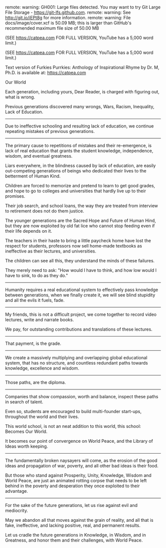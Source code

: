 remote: warning: GH001: Large files detected. You may want to try Git Large File Storage - https://git-lfs.github.com.
remote: warning: See http://git.io/iEPt8g for more information.
remote: warning: File docs/image/cover.xcf is 50.09 MB; this is larger than GitHub's recommended maximum file size of 50.00 MB


(SEE https://catpea.com FOR FULL VERSION, YouTube has a 5,000 word limit.)


(SEE https://catpea.com FOR FULL VERSION, YouTube has a 5,000 word limit.)


Text version of Furkies Purrkies: Anthology of Inspirational Rhyme by Dr. M, Ph.D. is available at: https://catpea.com

Our World

Each generation, including yours, Dear Reader,
is charged with figuring out, what is wrong.

Previous generations discovered many wrongs,
Wars, Racism, Inequality, Lack of Education.

---

Due to ineffective schooling and resulting lack of education,
we continue repeating mistakes of previous generations.

---

The primary cause to repetitions of mistakes and their re-emergence,
is lack of real education that grants the student knowledge, independence, wisdom, and eventual greatness.

Liars everywhere, in the blindness caused by lack of education,
are easily out-competing generations of beings who dedicated their lives to the betterment of Human Kind.

Children are forced to memorize and pretend to learn to get good grades,
and hope to go to colleges and universities that hardly live up to their promises.

Their job search, and school loans,
the way they are treated from interview to retirement does not do them justice.

The younger generations are the Sacred Hope and Future of Human Hind,
but they are now exploited by old fat lice who cannot stop feeding even if their life depends on it.

The teachers in their haste to bring a little paycheck home have lost the respect for students,
professors now sell home-made textbooks as ineffective as their lectures, and universities.

The children can see all this,
they understand the minds of these failures.

They merely need to ask:
"How would I have to think, and how low would I have to sink, to do as they do."


---

Humanity requires a real educational system to effectively pass knowledge between generations,
when we finally create it, we will see blind stupidity and all the evils it fuels, fade.

---

My friends, this is not a difficult project,
we come together to record video lectures, write and narrate books.

We pay,
for outstanding contributions and translations of these lectures.

---

That payment,
is the grade.

---

We create a massively multiplying and overlapping global educational system,
that has no structure, and countless redundant paths towards knowledge, excellence and wisdom.

---

Those paths,
are the diploma.

---

Companies that show compassion, worth and balance,
inspect these paths in search of talent.

Even so, students are encouraged to build multi-founder start-ups,
throughout the world and their lives.

This world school, is not an neat addition to this world,
this school: Becomes Our World.

It becomes our point of convergence on World Peace,
and the Library of Ideas worth keeping.

---

The fundamentally broken naysayers will come,
as the erosion of the good ideas and propagation of war, poverty, and all other bad ideas is their food.

But those who stand against Prosperity, Unity, Knowledge, Wisdom and World Peace,
are just an animated rotting corpse that needs to be left behind in the poverty and desperation they once exploited to their advantage.

---

For the sake of the future generations,
let us rise against evil and mediocrity.

May we abandon all that moves against the grain of reality,
and all that is fake, ineffective, and lacking positive, real, and permanent results.

Let us cradle the future generations in Knowledge, in Wisdom, and in Greatness,
and honor them and their challenges, with World Peace.
